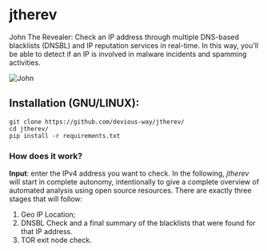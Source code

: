 # jtherev
John The Revealer: Check an IP address through multiple DNS-based blacklists (DNSBL) and IP reputation services in real-time. In this way, you'll be able to detect if an IP is involved in malware incidents and spamming activities.

![John](https://github.com/devious-way/jtherev/blob/main/title.PNG)

## Installation (GNU/LINUX):
```
git clone https://github.com/devious-way/jtherev/
cd jtherev/
pip install -r requirements.txt
```

### How does it work?
**Input**: enter the IPv4 address you want to check.
In the following, *jtherev* will start in complete autonomy, intentionally to give a complete overview of automated analysis using open source resources. There are exactly three stages that will follow:
1. Geo IP Location;
2. DNSBL Check and a final summary of the blacklists that were found for that IP address.
3. TOR exit node check.
